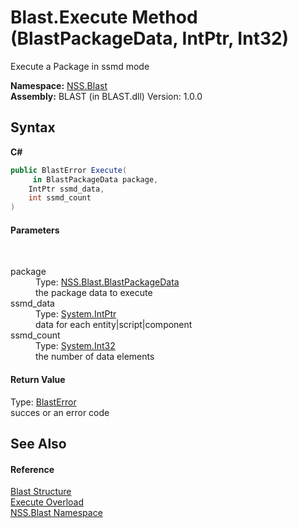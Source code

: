 # Blast.Execute Method (BlastPackageData, IntPtr, Int32)
 

Execute a Package in ssmd mode

**Namespace:**&nbsp;<a href="N_NSS_Blast">NSS.Blast</a><br />**Assembly:**&nbsp;BLAST (in BLAST.dll) Version: 1.0.0

## Syntax

**C#**<br />
``` C#
public BlastError Execute(
	 in BlastPackageData package,
	IntPtr ssmd_data,
	int ssmd_count
)
```


#### Parameters
&nbsp;<dl><dt>package</dt><dd>Type: <a href="T_NSS_Blast_BlastPackageData">NSS.Blast.BlastPackageData</a><br />the package data to execute</dd><dt>ssmd_data</dt><dd>Type: <a href="https://docs.microsoft.com/dotnet/api/system.intptr" target="_blank" rel="noopener noreferrer">System.IntPtr</a><br />data for each entity|script|component</dd><dt>ssmd_count</dt><dd>Type: <a href="https://docs.microsoft.com/dotnet/api/system.int32" target="_blank" rel="noopener noreferrer">System.Int32</a><br />the number of data elements</dd></dl>

#### Return Value
Type: <a href="T_NSS_Blast_BlastError">BlastError</a><br />succes or an error code

## See Also


#### Reference
<a href="T_NSS_Blast_Blast">Blast Structure</a><br /><a href="Overload_NSS_Blast_Blast_Execute">Execute Overload</a><br /><a href="N_NSS_Blast">NSS.Blast Namespace</a><br />